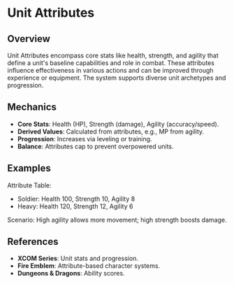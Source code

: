 # Unit Attributes

## Overview
Unit Attributes encompass core stats like health, strength, and agility that define a unit's baseline capabilities and role in combat. These attributes influence effectiveness in various actions and can be improved through experience or equipment. The system supports diverse unit archetypes and progression.

## Mechanics
- **Core Stats**: Health (HP), Strength (damage), Agility (accuracy/speed).
- **Derived Values**: Calculated from attributes, e.g., MP from agility.
- **Progression**: Increases via leveling or training.
- **Balance**: Attributes cap to prevent overpowered units.

## Examples

Attribute Table:
- Soldier: Health 100, Strength 10, Agility 8
- Heavy: Health 120, Strength 12, Agility 6

Scenario: High agility allows more movement; high strength boosts damage.

## References
- **XCOM Series**: Unit stats and progression.
- **Fire Emblem**: Attribute-based character systems.
- **Dungeons & Dragons**: Ability scores.